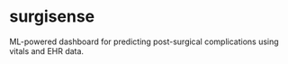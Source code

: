 # surgisense
ML-powered dashboard for predicting post-surgical complications using vitals and EHR data.
